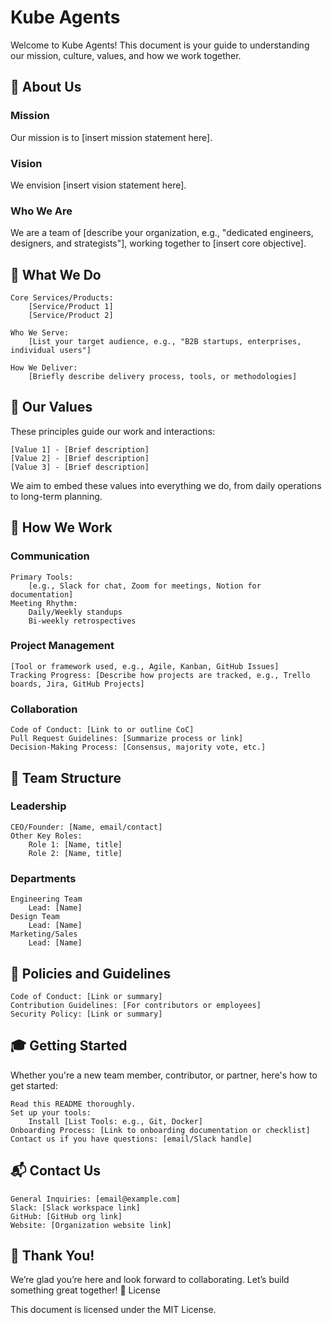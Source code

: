 # Kube Agents 

Welcome to Kube Agents! This document is your guide to understanding our mission, culture, values, and how we work together.

## 🌟 About Us

### Mission

Our mission is to [insert mission statement here].

### Vision

We envision [insert vision statement here].

### Who We Are

We are a team of [describe your organization, e.g., "dedicated engineers, designers, and strategists"], working together to [insert core objective].

## 🚀 What We Do

    Core Services/Products:
        [Service/Product 1]
        [Service/Product 2]

    Who We Serve:
        [List your target audience, e.g., "B2B startups, enterprises, individual users"]

    How We Deliver:
        [Briefly describe delivery process, tools, or methodologies]

## 💼 Our Values

These principles guide our work and interactions:

    [Value 1] - [Brief description]
    [Value 2] - [Brief description]
    [Value 3] - [Brief description]

We aim to embed these values into everything we do, from daily operations to long-term planning.

## 🏢 How We Work

### Communication

    Primary Tools:
        [e.g., Slack for chat, Zoom for meetings, Notion for documentation]
    Meeting Rhythm:
        Daily/Weekly standups
        Bi-weekly retrospectives

### Project Management

    [Tool or framework used, e.g., Agile, Kanban, GitHub Issues]
    Tracking Progress: [Describe how projects are tracked, e.g., Trello boards, Jira, GitHub Projects]

### Collaboration

    Code of Conduct: [Link to or outline CoC]
    Pull Request Guidelines: [Summarize process or link]
    Decision-Making Process: [Consensus, majority vote, etc.]

## 👥 Team Structure
### Leadership

    CEO/Founder: [Name, email/contact]
    Other Key Roles:
        Role 1: [Name, title]
        Role 2: [Name, title]

### Departments

    Engineering Team
        Lead: [Name]
    Design Team
        Lead: [Name]
    Marketing/Sales
        Lead: [Name]

## 📜 Policies and Guidelines

    Code of Conduct: [Link or summary]
    Contribution Guidelines: [For contributors or employees]
    Security Policy: [Link or summary]

## 🎓 Getting Started

Whether you're a new team member, contributor, or partner, here's how to get started:

    Read this README thoroughly.
    Set up your tools:
        Install [List Tools: e.g., Git, Docker]
    Onboarding Process: [Link to onboarding documentation or checklist]
    Contact us if you have questions: [email/Slack handle]

## 📬 Contact Us

    General Inquiries: [email@example.com]
    Slack: [Slack workspace link]
    GitHub: [GitHub org link]
    Website: [Organization website link]

## 🙌 Thank You!

We’re glad you’re here and look forward to collaborating. Let’s build something great together! 🚀
License

This document is licensed under the MIT License.
